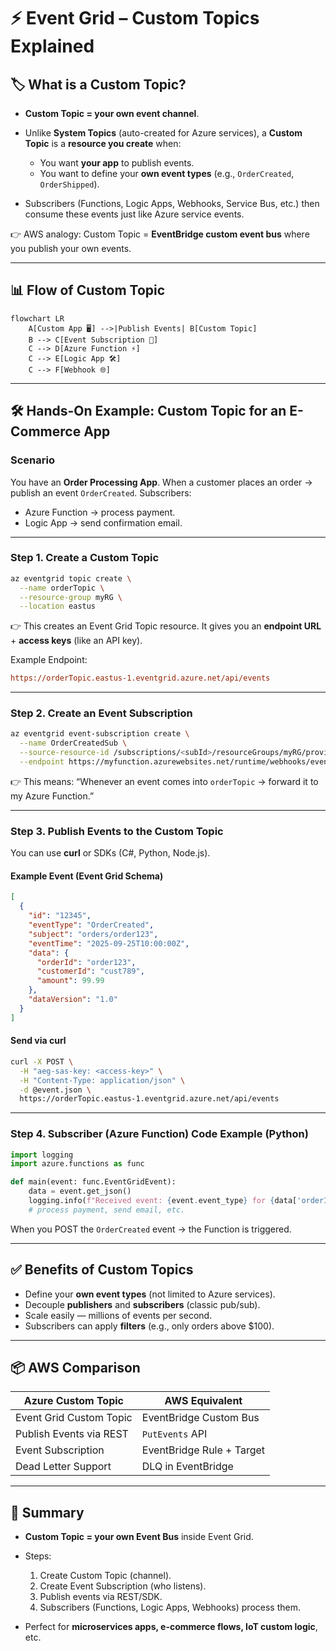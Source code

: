 # ⚡ Event Grid – Custom Topics Explained

## 🏷️ What is a Custom Topic?

- **Custom Topic = your own event channel**.
- Unlike **System Topics** (auto-created for Azure services), a **Custom Topic** is a **resource you create** when:

  - You want **your app** to publish events.
  - You want to define your **own event types** (e.g., `OrderCreated`, `OrderShipped`).

- Subscribers (Functions, Logic Apps, Webhooks, Service Bus, etc.) then consume these events just like Azure service events.

👉 AWS analogy: Custom Topic = **EventBridge custom event bus** where you publish your own events.

---

## 📊 Flow of Custom Topic

```mermaid
flowchart LR
    A[Custom App 🖥️] -->|Publish Events| B[Custom Topic]
    B --> C[Event Subscription 🎯]
    C --> D[Azure Function ⚡]
    C --> E[Logic App 🛠️]
    C --> F[Webhook 🌐]
```

---

## 🛠️ Hands-On Example: Custom Topic for an E-Commerce App

### Scenario

You have an **Order Processing App**.
When a customer places an order → publish an event `OrderCreated`.
Subscribers:

- Azure Function → process payment.
- Logic App → send confirmation email.

---

### Step 1. Create a Custom Topic

```bash
az eventgrid topic create \
  --name orderTopic \
  --resource-group myRG \
  --location eastus
```

👉 This creates an Event Grid Topic resource.
It gives you an **endpoint URL** + **access keys** (like an API key).

Example Endpoint:

```ini
https://orderTopic.eastus-1.eventgrid.azure.net/api/events
```

---

### Step 2. Create an Event Subscription

```bash
az eventgrid event-subscription create \
  --name OrderCreatedSub \
  --source-resource-id /subscriptions/<subId>/resourceGroups/myRG/providers/Microsoft.EventGrid/topics/orderTopic \
  --endpoint https://myfunction.azurewebsites.net/runtime/webhooks/eventgrid?code=<function-key>
```

👉 This means: “Whenever an event comes into `orderTopic` → forward it to my Azure Function.”

---

### Step 3. Publish Events to the Custom Topic

You can use **curl** or SDKs (C#, Python, Node.js).

#### Example Event (Event Grid Schema)

```json
[
  {
    "id": "12345",
    "eventType": "OrderCreated",
    "subject": "orders/order123",
    "eventTime": "2025-09-25T10:00:00Z",
    "data": {
      "orderId": "order123",
      "customerId": "cust789",
      "amount": 99.99
    },
    "dataVersion": "1.0"
  }
]
```

#### Send via curl

```bash
curl -X POST \
  -H "aeg-sas-key: <access-key>" \
  -H "Content-Type: application/json" \
  -d @event.json \
  https://orderTopic.eastus-1.eventgrid.azure.net/api/events
```

---

### Step 4. Subscriber (Azure Function) Code Example (Python)

```python
import logging
import azure.functions as func

def main(event: func.EventGridEvent):
    data = event.get_json()
    logging.info(f"Received event: {event.event_type} for {data['orderId']}")
    # process payment, send email, etc.
```

When you POST the `OrderCreated` event → the Function is triggered.

---

## ✅ Benefits of Custom Topics

- Define your **own event types** (not limited to Azure services).
- Decouple **publishers** and **subscribers** (classic pub/sub).
- Scale easily — millions of events per second.
- Subscribers can apply **filters** (e.g., only orders above \$100).

---

## 📦 AWS Comparison

| Azure Custom Topic      | AWS Equivalent            |
| ----------------------- | ------------------------- |
| Event Grid Custom Topic | EventBridge Custom Bus    |
| Publish Events via REST | `PutEvents` API           |
| Event Subscription      | EventBridge Rule + Target |
| Dead Letter Support     | DLQ in EventBridge        |

---

## 🎯 Summary

- **Custom Topic = your own Event Bus** inside Event Grid.
- Steps:

  1. Create Custom Topic (channel).
  2. Create Event Subscription (who listens).
  3. Publish events via REST/SDK.
  4. Subscribers (Functions, Logic Apps, Webhooks) process them.

- Perfect for **microservices apps, e-commerce flows, IoT custom logic**, etc.
